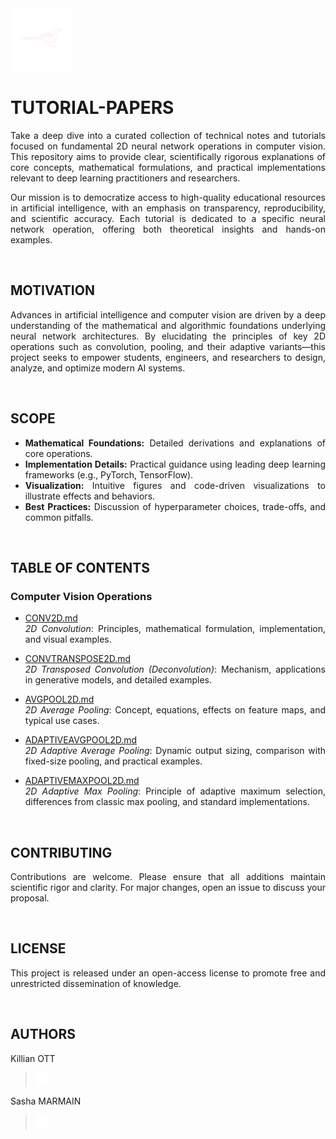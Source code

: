 <a href="https://www.teamcardinalis.com/">
   <img src="Logo/teamcardinalis.png" alt="Team Cardinalis" width="100">
</a>

<div align="justify">

# TUTORIAL-PAPERS

Take a deep dive into a curated collection of technical notes and tutorials focused on fundamental 2D neural network operations in computer vision. This repository aims to provide clear, scientifically rigorous explanations of core concepts, mathematical formulations, and practical implementations relevant to deep learning practitioners and researchers.

Our mission is to democratize access to high-quality educational resources in artificial intelligence, with an emphasis on transparency, reproducibility, and scientific accuracy. Each tutorial is dedicated to a specific neural network operation, offering both theoretical insights and hands-on examples.

<br>

## MOTIVATION

Advances in artificial intelligence and computer vision are driven by a deep understanding of the mathematical and algorithmic foundations underlying neural network architectures. By elucidating the principles of key 2D operations such as convolution, pooling, and their adaptive variants—this project seeks to empower students, engineers, and researchers to design, analyze, and optimize modern AI systems.

<br>

## SCOPE

- **Mathematical Foundations:** Detailed derivations and explanations of core operations.
- **Implementation Details:** Practical guidance using leading deep learning frameworks (e.g., PyTorch, TensorFlow).
- **Visualization:** Intuitive figures and code-driven visualizations to illustrate effects and behaviors.
- **Best Practices:** Discussion of hyperparameter choices, trade-offs, and common pitfalls.

<br>

## TABLE OF CONTENTS

### Computer Vision Operations

- [CONV2D.md](CONV2D.md)  
  *2D Convolution*: Principles, mathematical formulation, implementation, and visual examples.

- [CONVTRANSPOSE2D.md](CONVTRANSPOSE2D.md)  
  *2D Transposed Convolution (Deconvolution)*: Mechanism, applications in generative models, and detailed examples.

- [AVGPOOL2D.md](AVGPOOL2D.md)  
  *2D Average Pooling*: Concept, equations, effects on feature maps, and typical use cases.

- [ADAPTIVEAVGPOOL2D.md](ADAPTIVEAVGPOOL2D.md)  
  *2D Adaptive Average Pooling*: Dynamic output sizing, comparison with fixed-size pooling, and practical examples.

- [ADAPTIVEMAXPOOL2D.md](ADAPTIVEMAXPOOL2D.md)  
  *2D Adaptive Max Pooling*: Principle of adaptive maximum selection, differences from classic max pooling, and standard implementations.

<br>

## CONTRIBUTING

Contributions are welcome. Please ensure that all additions maintain scientific rigor and clarity. For major changes, open an issue to discuss your proposal.

<br>

## LICENSE

This project is released under an open-access license to promote free and unrestricted dissemination of knowledge.

<br>

## AUTHORS

Killian OTT
> <a href="https://www.linkedin.com/in/killian-ott/">
>  <img src="Logo/linkedin.png" alt="LinkedIn" width="20">
> </a>

Sasha MARMAIN
> <a href="https://www.linkedin.com/in/sasha-marmain-7a9645294/">
>  <img src="Logo/linkedin.png" alt="LinkedIn" width="20">
> </a>

</div>